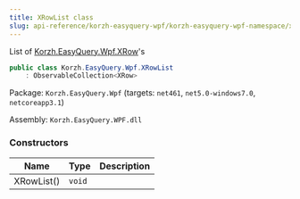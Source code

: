 ```yaml
---
title: XRowList class
slug: api-reference/korzh-easyquery-wpf/korzh-easyquery-wpf-namespace/xrowlist-class
---
```



List of [Korzh.EasyQuery.Wpf.XRow](/api-reference/korzh-easyquery-wpf/korzh-easyquery-wpf-namespace/xrow-class)'s
```csharp
public class Korzh.EasyQuery.Wpf.XRowList
    : ObservableCollection<XRow>

```
Package: `Korzh.EasyQuery.Wpf` (targets: `net461`, `net5.0-windows7.0`, `netcoreapp3.1`)

Assembly: `Korzh.EasyQuery.WPF.dll`

### Constructors

| Name | Type | Description | 
| --- | --- | --- | 
| XRowList() | `void` |  |